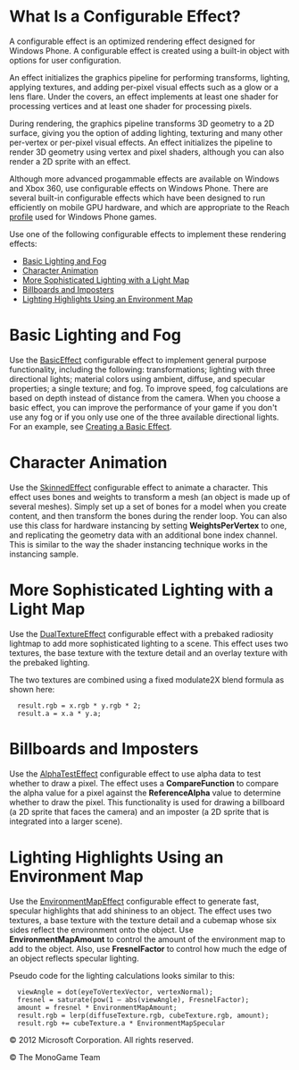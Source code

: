 

# What Is a Configurable Effect?

A configurable effect is an optimized rendering effect designed for Windows Phone. A configurable effect is created using a built-in object with options for user configuration.

An effect initializes the graphics pipeline for performing transforms, lighting, applying textures, and adding per-pixel visual effects such as a glow or a lens flare. Under the covers, an effect implements at least one shader for processing vertices and at least one shader for processing pixels.

During rendering, the graphics pipeline transforms 3D geometry to a 2D surface, giving you the option of adding lighting, texturing and many other per-vertex or per-pixel visual effects. An effect initializes the pipeline to render 3D geometry using vertex and pixel shaders, although you can also render a 2D sprite with an effect.

Although more advanced progammable effects are available on Windows and Xbox 360, use configurable effects on Windows Phone. There are several built-in configurable effects which have been designed to run efficiently on mobile GPU hardware, and which are appropriate to the Reach [profile](WhatIs_Profile.md) used for Windows Phone games.

Use one of the following configurable effects to implement these rendering effects:

*   [Basic Lighting and Fog](#ID4EAC)
*   [Character Animation](#ID4EOC)
*   [More Sophisticated Lighting with a Light Map](#ID4E2C)
*   [Billboards and Imposters](#ID4EKD)
*   [Lighting Highlights Using an Environment Map](#ID4EZD)

# Basic Lighting and Fog

Use the [BasicEffect](T_Microsoft_Xna_Framework_Graphics_BasicEffect.md) configurable effect to implement general purpose functionality, including the following: transformations; lighting with three directional lights; material colors using ambient, diffuse, and specular properties; a single texture; and fog. To improve speed, fog calculations are based on depth instead of distance from the camera. When you choose a basic effect, you can improve the performance of your game if you don't use any fog or if you only use one of the three available directional lights. For an example, see [Creating a Basic Effect](Use_BasicEffect.md).

# Character Animation

Use the [SkinnedEffect](T_Microsoft_Xna_Framework_Graphics_SkinnedEffect.md) configurable effect to animate a character. This effect uses bones and weights to transform a mesh (an object is made up of several meshes). Simply set up a set of bones for a model when you create content, and then transform the bones during the render loop. You can also use this class for hardware instancing by setting **WeightsPerVertex** to one, and replicating the geometry data with an additional bone index channel. This is similar to the way the shader instancing technique works in the instancing sample.

# More Sophisticated Lighting with a Light Map

Use the [DualTextureEffect](T_Microsoft_Xna_Framework_Graphics_DualTextureEffect.md) configurable effect with a prebaked radiosity lightmap to add more sophisticated lighting to a scene. This effect uses two textures, the base texture with the texture detail and an overlay texture with the prebaked lighting.

The two textures are combined using a fixed modulate2X blend formula as shown here:

      result.rgb = x.rgb * y.rgb * 2;
      result.a = x.a * y.a;
    

# Billboards and Imposters

Use the [AlphaTestEffect](T_Microsoft_Xna_Framework_Graphics_AlphaTestEffect.md) configurable effect to use alpha data to test whether to draw a pixel. The effect uses a **CompareFunction** to compare the alpha value for a pixel against the **ReferenceAlpha** value to determine whether to draw the pixel. This functionality is used for drawing a billboard (a 2D sprite that faces the camera) and an imposter (a 2D sprite that is integrated into a larger scene).

# Lighting Highlights Using an Environment Map

Use the [EnvironmentMapEffect](T_Microsoft_Xna_Framework_Graphics_EnvironmentMapEffect.md) configurable effect to generate fast, specular highlights that add shininess to an object. The effect uses two textures, a base texture with the texture detail and a cubemap whose six sides reflect the environment onto the object. Use **EnvironmentMapAmount** to control the amount of the environment map to add to the object. Also, use **FresnelFactor** to control how much the edge of an object reflects specular lighting.

Pseudo code for the lighting calculations looks similar to this:

      viewAngle = dot(eyeToVertexVector, vertexNormal);
      fresnel = saturate(pow(1 – abs(viewAngle), FresnelFactor);
      amount = fresnel * EnvironmentMapAmount;
      result.rgb = lerp(diffuseTexture.rgb, cubeTexture.rgb, amount);
      result.rgb += cubeTexture.a * EnvironmentMapSpecular
    

© 2012 Microsoft Corporation. All rights reserved.  

© The MonoGame Team